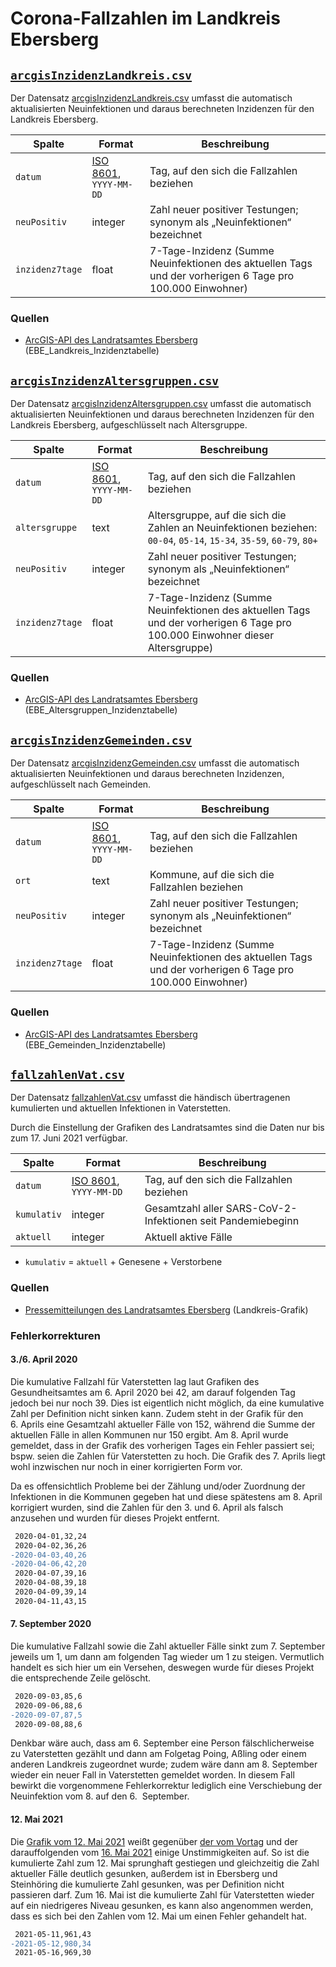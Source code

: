 # Corona-Fallzahlen im Landkreis Ebersberg

## [`arcgisInzidenzLandkreis.csv`](./arcgisInzidenzLandkreis.csv)

Der Datensatz [arcgisInzidenzLandkreis.csv](./arcgisInzidenzLandkreis.csv) umfasst die automatisch aktualisierten Neuinfektionen und daraus berechneten Inzidenzen für den Landkreis Ebersberg.

|Spalte|Format|Beschreibung
|-|-|-
|`datum`|[ISO 8601](https://de.wikipedia.org/wiki/ISO_8601), `YYYY-MM-DD`|Tag, auf den sich die Fallzahlen beziehen
|`neuPositiv`|integer|Zahl neuer positiver Testungen; synonym als „Neuinfektionen“ bezeichnet
|`inzidenz7tage`|float|7-Tage-Inzidenz (Summe Neuinfektionen des aktuellen Tags und der vorherigen 6 Tage pro 100.000 Einwohner)

### Quellen

- [ArcGIS-API des Landratsamtes Ebersberg](../quellen/lra-ebe-corona-arcgis.md) (EBE_Landkreis_Inzidenztabelle)


## [`arcgisInzidenzAltersgruppen.csv`](./arcgisInzidenzAltersgruppen.csv)

Der Datensatz [arcgisInzidenzAltersgruppen.csv](./arcgisInzidenzAltersgruppen.csv) umfasst die automatisch aktualisierten Neuinfektionen und daraus berechneten Inzidenzen für den Landkreis Ebersberg, aufgeschlüsselt nach Altersgruppe.

|Spalte|Format|Beschreibung
|-|-|-
|`datum`|[ISO 8601](https://de.wikipedia.org/wiki/ISO_8601), `YYYY-MM-DD`|Tag, auf den sich die Fallzahlen beziehen
|`altersgruppe`|text|Altersgruppe, auf die sich die Zahlen an Neuinfektionen beziehen: `00-04`, `05-14`, `15-34`, `35-59`, `60-79`, `80+`
|`neuPositiv`|integer|Zahl neuer positiver Testungen; synonym als „Neuinfektionen“ bezeichnet
|`inzidenz7tage`|float|7-Tage-Inzidenz (Summe Neuinfektionen des aktuellen Tags und der vorherigen 6 Tage pro 100.000 Einwohner dieser Altersgruppe)

### Quellen

- [ArcGIS-API des Landratsamtes Ebersberg](../quellen/lra-ebe-corona-arcgis.md) (EBE_Altersgruppen_Inzidenztabelle)



## [`arcgisInzidenzGemeinden.csv`](./arcgisInzidenzGemeinden.csv)

Der Datensatz [arcgisInzidenzGemeinden.csv](./arcgisInzidenzGemeinden.csv) umfasst die automatisch aktualisierten Neuinfektionen und daraus berechneten Inzidenzen, aufgeschlüsselt nach Gemeinden.

|Spalte|Format|Beschreibung
|-|-|-
|`datum`|[ISO 8601](https://de.wikipedia.org/wiki/ISO_8601), `YYYY-MM-DD`|Tag, auf den sich die Fallzahlen beziehen
|`ort`|text|Kommune, auf die sich die Fallzahlen beziehen
|`neuPositiv`|integer|Zahl neuer positiver Testungen; synonym als „Neuinfektionen“ bezeichnet
|`inzidenz7tage`|float|7-Tage-Inzidenz (Summe Neuinfektionen des aktuellen Tags und der vorherigen 6 Tage pro 100.000 Einwohner)

### Quellen

- [ArcGIS-API des Landratsamtes Ebersberg](../quellen/lra-ebe-corona-arcgis.md) (EBE_Gemeinden_Inzidenztabelle)



## [`fallzahlenVat.csv`](./fallzahlenVat.csv)

Der Datensatz [fallzahlenVat.csv](./fallzahlenVat.csv) umfasst die händisch übertragenen kumulierten und aktuellen Infektionen in Vaterstetten.

Durch die Einstellung der Grafiken des Landratsamtes sind die Daten nur bis zum 17. Juni 2021 verfügbar.

|Spalte|Format|Beschreibung
|-|-|-
|`datum`|[ISO 8601](https://de.wikipedia.org/wiki/ISO_8601), `YYYY-MM-DD`|Tag, auf den sich die Fallzahlen beziehen
|`kumulativ`|integer|Gesamtzahl aller SARS-CoV-2-Infektionen seit Pandemiebeginn
|`aktuell`|integer|Aktuell aktive Fälle

* `kumulativ` = `aktuell` + Genesene + Verstorbene

### Quellen

- [Pressemitteilungen des Landratsamtes Ebersberg](../quellen/lra-ebe-corona-pressemeldungen.md) (Landkreis-Grafik)


### Fehlerkorrekturen

#### 3./6. April 2020

Die kumulative Fallzahl für Vaterstetten lag laut Grafiken des Gesundheitsamtes am 6.&nbsp;April 2020 bei 42, am darauf folgenden Tag jedoch bei nur noch 39. Dies ist eigentlich nicht möglich, da eine kumulative Zahl per Definition nicht sinken kann. Zudem steht in der Grafik für den 6.&nbsp;Aprils eine Gesamtzahl aktueller Fälle von 152, während die Summe der aktuellen Fälle in allen Kommunen nur 150 ergibt. Am 8.&nbsp;April wurde gemeldet, dass in der Grafik des vorherigen Tages ein Fehler passiert sei; bspw. seien die Zahlen für Vaterstetten zu hoch. Die Grafik des 7.&nbsp;Aprils liegt wohl inzwischen nur noch in einer korrigierten Form vor.

Da es offensichtlich Probleme bei der Zählung und/oder Zuordnung der Infektionen in die Kommunen gegeben hat und diese spätestens am 8.&nbsp;April korrigiert wurden, sind die Zahlen für den 3. und 6.&nbsp;April als falsch anzusehen und wurden für dieses Projekt entfernt.

```diff
 2020-04-01,32,24
 2020-04-02,36,26
-2020-04-03,40,26
-2020-04-06,42,20
 2020-04-07,39,16
 2020-04-08,39,18
 2020-04-09,39,14
 2020-04-11,43,15
```

#### 7. September 2020

Die kumulative Fallzahl sowie die Zahl aktueller Fälle sinkt zum 7.&nbsp;September jeweils um 1, um dann am folgenden Tag wieder um 1 zu steigen. Vermutlich handelt es sich hier um ein Versehen, deswegen wurde für dieses Projekt die entsprechende Zeile gelöscht.

```diff
 2020-09-03,85,6
 2020-09-06,88,6
-2020-09-07,87,5
 2020-09-08,88,6
```

Denkbar wäre auch, dass am 6.&nbsp;September eine Person fälschlicherweise zu Vaterstetten gezählt und dann am Folgetag Poing, Aßling oder einem anderen Landkreis zugeordnet wurde; zudem wäre dann am 8.&nbsp;September wieder ein neuer Fall in Vaterstetten gemeldet worden. In diesem Fall bewirkt die vorgenommene Fehlerkorrektur lediglich eine Verschiebung der Neuinfektion vom 8. auf den 6.&nbsp; September.

#### 12. Mai 2021

Die [Grafik vom 12.&nbsp;Mai 2021](https://lra-ebe.de/media/5018/2021-05-12-corona-balkendiagramm.png) weißt gegenüber [der vom Vortag](https://lra-ebe.de/media/5015/2021-05-11-corona-balkendiagramm.png) und der darauffolgenden vom [16.&nbsp;Mai 2021](https://lra-ebe.de/media/5029/2021-05-16-corona-balkendiagramm.png) einige Unstimmigkeiten auf. So ist die kumulierte Zahl zum 12.&nbsp;Mai sprunghaft gestiegen und gleichzeitig die Zahl aktueller Fälle deutlich gesunken, außerdem ist in Ebersberg und Steinhöring die kumulierte Zahl gesunken, was per Definition nicht passieren darf. Zum 16.&nbsp;Mai ist die kumulierte Zahl für Vaterstetten wieder auf ein niedrigeres Niveau gesunken, es kann also angenommen werden, dass es sich bei den Zahlen vom 12.&nbsp;Mai um einen Fehler gehandelt hat.

```diff
 2021-05-11,961,43
-2021-05-12,980,34
 2021-05-16,969,30
```
